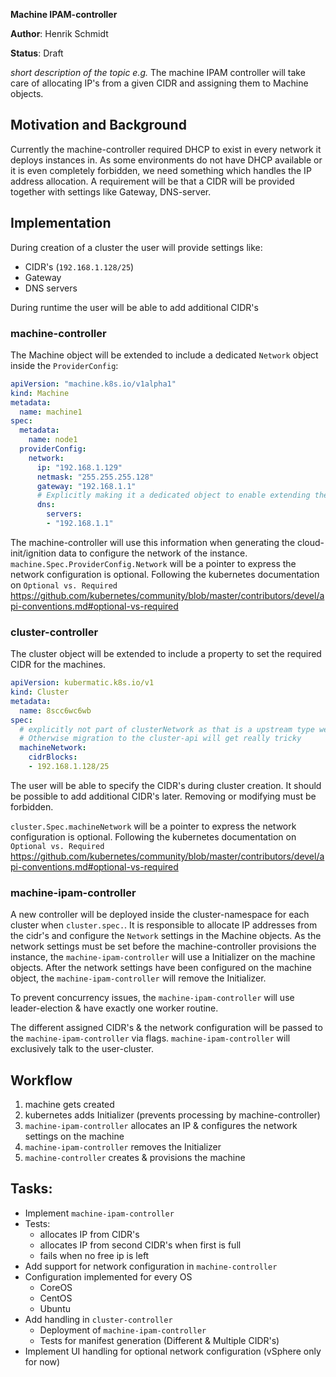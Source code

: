 **Machine IPAM-controller**

**Author**: Henrik Schmidt

**Status**: Draft

*short description of the topic e.g.*
The machine IPAM controller will take care of allocating IP's from a given CIDR and assigning them to Machine objects.

## Motivation and Background

Currently the machine-controller required DHCP to exist in every network it deploys instances in.
As some environments do not have DHCP available or it is even completely forbidden, we need something which handles the IP address allocation.
A requirement will be that a CIDR will be provided together with settings like Gateway, DNS-server.

## Implementation

During creation of a cluster the user will provide settings like:
- CIDR's (`192.168.1.128/25`)
- Gateway
- DNS servers

During runtime the user will be able to add additional CIDR's

### machine-controller

The Machine object will be extended to include a dedicated `Network` object inside the `ProviderConfig`:
```yaml
apiVersion: "machine.k8s.io/v1alpha1"
kind: Machine
metadata:
  name: machine1
spec:
  metadata:
    name: node1
  providerConfig:
    network:
      ip: "192.168.1.129"
      netmask: "255.255.255.128"
      gateway: "192.168.1.1"
      # Explicitly making it a dedicated object to enable extending the dns settings
      dns:
        servers:
        - "192.168.1.1"
``` 

The machine-controller will use this information when generating the cloud-init/ignition data to configure the network of the instance.
`machine.Spec.ProviderConfig.Network` will be a pointer to express the network configuration is optional. Following the kubernetes documentation on `Optional vs. Required` https://github.com/kubernetes/community/blob/master/contributors/devel/api-conventions.md#optional-vs-required
 
### cluster-controller

The cluster object will be extended to include a property to set the required CIDR for the machines.

```yaml
apiVersion: kubermatic.k8s.io/v1
kind: Cluster
metadata:
  name: 8scc6wc6wb
spec:
  # explicitly not part of clusterNetwork as that is a upstream type we should not modify. 
  # Otherwise migration to the cluster-api will get really tricky
  machineNetwork:
    cidrBlocks:
    - 192.168.1.128/25
```

The user will be able to specify the CIDR's during cluster creation.
It should be possible to add additional CIDR's later. Removing or modifying must be forbidden.

`cluster.Spec.machineNetwork` will be a pointer to express the network configuration is optional. Following the kubernetes documentation on `Optional vs. Required` https://github.com/kubernetes/community/blob/master/contributors/devel/api-conventions.md#optional-vs-required

### machine-ipam-controller

A new controller will be deployed inside the cluster-namespace for each cluster when `cluster.spec.`.
It is responsible to allocate IP addresses from the cidr's and configure the `Network` settings in the Machine objects.
As the network settings must be set before the machine-controller provisions the instance, the `machine-ipam-controller` will use a Initializer on the machine objects.
After the network settings have been configured on the machine object, the `machine-ipam-controller` will remove the Initializer.

To prevent concurrency issues, the `machine-ipam-controller` will use leader-election & have exactly one worker routine.

The different assigned CIDR's & the network configuration will be passed to the `machine-ipam-controller` via flags.
`machine-ipam-controller` will exclusively talk to the user-cluster.

## Workflow

1. machine gets created
1. kubernetes adds Initializer (prevents processing by machine-controller)
1. `machine-ipam-controller` allocates an IP & configures the network settings on the machine
1. `machine-ipam-controller` removes the Initializer
1. `machine-controller` creates & provisions the machine


## Tasks:
*   Implement `machine-ipam-controller`
  * Tests:
    * allocates IP from CIDR's
    * allocates IP from second CIDR's when first is full
    * fails when no free ip is left
*   Add support for network configuration in `machine-controller`
  * Configuration implemented for every OS
    * CoreOS
    * CentOS
    * Ubuntu
* Add handling in `cluster-controller`
  * Deployment of `machine-ipam-controller`
  * Tests for manifest generation (Different & Multiple CIDR's)
* Implement UI handling for optional network configuration (vSphere only for now)
